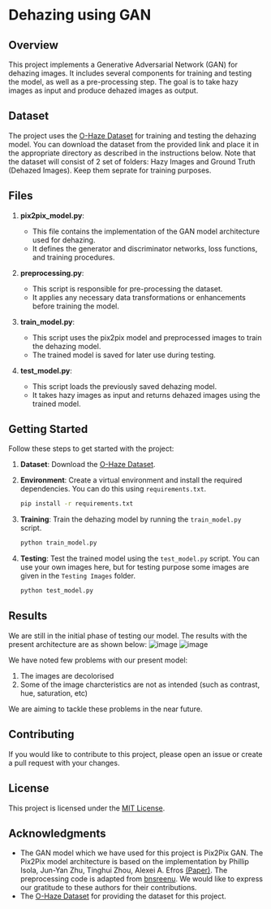 # Dehazing using GAN

## Overview

This project implements a Generative Adversarial Network (GAN) for dehazing images. It includes several components for training and testing the model, as well as a pre-processing step. The goal is to take hazy images as input and produce dehazed images as output.

## Dataset

The project uses the [O-Haze Dataset](https://data.vision.ee.ethz.ch/cvl/ntire18//o-haze/) for training and testing the dehazing model. You can download the dataset from the provided link and place it in the appropriate directory as described in the instructions below. Note that the dataset will consist of 2 set of folders: Hazy Images and Ground Truth (Dehazed Images). Keep them seprate for training purposes.

## Files

1. **pix2pix_model.py**:
   - This file contains the implementation of the GAN model architecture used for dehazing.
   - It defines the generator and discriminator networks, loss functions, and training procedures.

2. **preprocessing.py**:
   - This script is responsible for pre-processing the dataset.
   - It applies any necessary data transformations or enhancements before training the model.

3. **train_model.py**:
   - This script uses the pix2pix model and preprocessed images to train the dehazing model.
   - The trained model is saved for later use during testing.

4. **test_model.py**:
   - This script loads the previously saved dehazing model.
   - It takes hazy images as input and returns dehazed images using the trained model.

## Getting Started

Follow these steps to get started with the project:

1. **Dataset**: Download the [O-Haze Dataset](https://data.vision.ee.ethz.ch/cvl/ntire18//o-haze/).

2. **Environment**: Create a virtual environment and install the required dependencies. You can do this using `requirements.txt`.

   ```bash
   pip install -r requirements.txt
   ```

3. **Training**: Train the dehazing model by running the `train_model.py` script.

   ```bash
   python train_model.py
   ```

4. **Testing**: Test the trained model using the `test_model.py` script. You can use your own images here, but for testing purpose some images are given in the `Testing Images` folder.

   ```bash
   python test_model.py
   ```

## Results

We are still in the initial phase of testing our model. The results with the present architecture are as shown below:
![image](https://github.com/devika-pedada/Dehazing_Using_GAN/assets/132656055/ac62e807-1d0f-489b-920c-93c68150cb11)
![image](https://github.com/devika-pedada/Dehazing_Using_GAN/assets/132656055/68835e91-cc8a-4eb0-9ff2-3146d5b16b93)

We have noted few problems with our present model:
<ol>
  <li>The images are decolorised</li>
  <li>Some of the image charcteristics are not as intended (such as contrast, hue, saturation, etc)</li>
</ol>
We are aiming to tackle these problems in the near future.

## Contributing

If you would like to contribute to this project, please open an issue or create a pull request with your changes.

## License

This project is licensed under the [MIT License](LICENSE).

## Acknowledgments

- The GAN model which we have used for this project is Pix2Pix GAN. The Pix2Pix model architecture is based on the implementation by Phillip Isola, Jun-Yan Zhu, Tinghui Zhou, Alexei A. Efros [(Paper)](https://doi.org/10.48550/arXiv.1611.07004). The preprocessing code is adapted from [bnsreenu](https://github.com/bnsreenu/python_for_microscopists/tree/master/251_satellite_image_to_maps_translation). We would like to express our gratitude to these authors for their contributions.
- The [O-Haze Dataset](https://data.vision.ee.ethz.ch/cvl/ntire18//o-haze/) for providing the dataset for this project.
